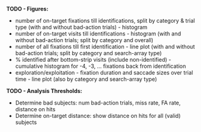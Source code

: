 **TODO - Figures:**
- number of on-target fixations till identifications, split by category & trial type (with and without bad-action trials) - histogram
- number of on-target visits till identifications - histogram (with and without bad-action trials; split by category and overall)
- number of all fixations till first identification - line plot (with and without bad-action trials; split by category and search-array type)
- % identified after bottom-strip visits (include non-identified) - cumulative histogram for -4, -3, ... fixations back from identification
- exploration/exploitation - fixation duration and saccade sizes over trial time - line plot (also by category and search-array type)

**TODO - Analysis Thresholds:**
- Determine bad subjects: num bad-action trials, miss rate, FA rate, distance on hits
- Determine on-target distance: show distance on hits for all (valid) subjects